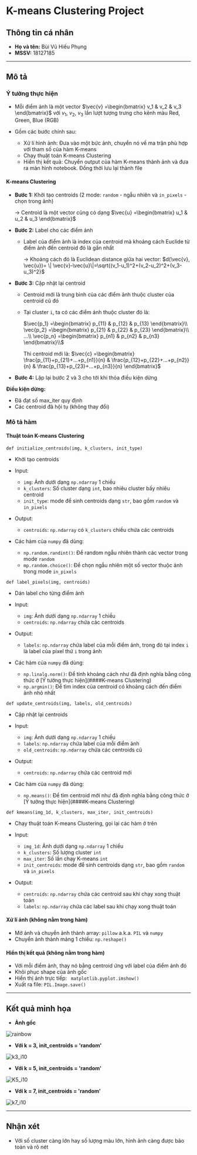 # K-means Clustering Project

## Thông tin cá nhân

* **Họ và tên:** Bùi Vũ Hiếu Phụng
* **MSSV:** 18127185



--------------------------------------------------------

## Mô tả

### Ý tưởng thực hiện

* Mỗi điểm ảnh là một vector $\vec{v} =\begin{bmatrix} v_1 & v_2 & v_3 \end{bmatrix}$ với $v_1,\ v_2,\ v_3$ lần lượt tượng trưng cho kênh màu Red, Green, Blue (RGB)

* Gồm các bước chính sau:
  * Xử lí hình ảnh: Đưa vào một bức ảnh, chuyển nó về ma trận phù hợp với tham số của hàm K-means
  * Chạy thuật toán K-means Clustering
  * Hiển thị kết quả: Chuyển output của hàm K-means thành ảnh và đưa ra màn hình notebook. Đồng thời lưu lại thành file
  
  

#### K-means Clustering 

* **Bước 1:** Khởi tạo centroids (2 mode: `random` - ngẫu nhiên và `in_pixels` - chọn trong ảnh)

  $\rightarrow$ Centroid là một vector cũng có dạng $\vec{u} =\begin{bmatrix} u_1 & u_2 & u_3 \end{bmatrix}$ 

* **Bước 2:** Label cho các điểm ảnh

  * Label của điểm ảnh là index của centroid mà khoảng cách Euclide từ điểm ảnh đến centroid đó là gần nhất
  
    $\rightarrow$ Khoảng cách đó là Euclidean distance giữa hai vector: $d(\vec{v}, \vec{u})= \| \vec{v}-\vec{u}\|=\sqrt{(v_1-u_1)^2+(v_2-u_2)^2+(v_3-u_3)^2}$
  
* **Bước 3:** Cập nhật lại centroid

  * Centroid mới là trung bình của các điểm ảnh thuộc cluster của centroid cũ đó

  * Tại cluster `i`, ta có các điểm ảnh thuộc cluster đó là:

    $\vec{p_1} =\begin{bmatrix} p_{11} & p_{12} & p_{13} \end{bmatrix}\\
    \vec{p_2} =\begin{bmatrix} p_{21} & p_{22} & p_{23} \end{bmatrix}\\
    ...\\
    \vec{p_n} =\begin{bmatrix} p_{n1} & p_{n2} & p_{n3} \end{bmatrix}\\$

    Thì centroid mới là: $\vec{c} =\begin{bmatrix} \frac{p_{11}+p_{21}+...+p_{n1}}{n} & \frac{p_{12}+p_{22}+...+p_{n2}}{n} & \frac{p_{13}+p_{23}+...+p_{n3}}{n} \end{bmatrix}$

* **Bước 4:** Lặp lại bước 2 và 3 cho tới khi thỏa điều kiện dừng

**Điều kiện dừng:** 

* Đã đạt số max_iter quy định
* Các centroid đã hội tụ (không thay đổi)



### Mô tả hàm

#### Thuật toán K-means Clustering

`def initialize_centroids(img, k_clusters, init_type)`

* Khởi tạo centroids
* Input:
  * `img`: Ảnh dưới dạng `np.ndarray` 1 chiều
  * `k_clusters`: Số cluster dạng `int`, bao nhiêu cluster bấy nhiêu centroid
  * `init_type`: mode để sinh centroids dạng `str`, bao gồm `random` và `in_pixels`
* Output:
  
  * `centroids`: `np.ndarray` có `k_clusters` chiều chứa các centroids
* Các hàm của `numpy` đã dùng:
  * `np.random.randint()`: Để random ngẫu nhiên thành các vector trong mode `random`
  * `mp.random.choice()`: Để chọn ngẫu nhiên một số vector thuộc ảnh trong mode `in_pixels` 
  
  

`def label_pixels(img, centroids)`

* Dán label cho từng điểm ảnh
* Input:
  * `img`: Ảnh dưới dạng `np.ndarray` 1 chiều
  * `centroids`: `np.ndarray` chứa các centroids
* Output:
  
  * `labels`: `np.ndarray` chứa label của mỗi điểm ảnh, trong đó tại index `i` là label của pixel thứ `i` trong ảnh
* Các hàm của `numpy` đã dùng:
  * `np.linalg.norm()`: Để tính khoảng cách như đã định nghĩa bằng công thức ở  [Ý tưởng thực hiện](####K-means Clustering)
  * `np.argmin()`: Để tìm index của centroid có khoảng cách đến điểm ảnh nhỏ nhất
  
  

`def update_centroids(img, labels, old_centroids)`

* Cập nhật lại centroids
* Input:
  * `img`: Ảnh dưới dạng `np.ndarray` 1 chiều
  * `labels`: `np.ndarray` chứa label của mỗi điểm ảnh
  * `old_centroids`: `np.ndarray` chứa các centroids cũ
* Output:
  
  * `centroids`: `np.ndarray` chứa các centroid mới
* Các hàm của `numpy` đã dùng:
  
  * `np.means()`: Để tìm centroid mới như đã định nghĩa bằng công thức ở  [Ý tưởng thực hiện](####K-means Clustering)
  
  

`def kmeans(img_1d, k_clusters, max_iter, init_centroids)`

* Chạy thuật toán K-means Clustering, gọi lại các hàm ở trên

* Input:

  * `img_1d`: Ảnh dưới dạng `np.ndarray` 1 chiều
  * `k_clusters`:  Số lượng cluster `int`
  * `max_iter`:  Số lần chạy K-means `int`
  * `init_centroids`: mode để sinh centroids dạng `str`, bao gồm `random` và `in_pixels`
* Output:

  * `centroids`: `np.ndarray` chứa các centroid sau khi chạy xong thuật toán
  * `labels`: `np.ndarray` chứa các label sau khi chạy xong thuật toán 
  
  

#### Xử lí ảnh (không nằm trong hàm)

* Mở ảnh và chuyển ảnh thành array: `pillow` a.k.a. `PIL` và `numpy`
* Chuyển ảnh thành mảng 1 chiều: `np.reshape()`



#### Hiển thị kết quả (không nằm trong hàm)

* Với mỗi điểm ảnh, thay nó bằng centroid ứng với label của điểm ảnh đó
* Khôi phục shape của ảnh gốc
* Hiển thị ảnh trực tiếp: ` matplotlib.pyplot.imshow()`
* Xuất ra file: `PIL.Image.save()`



----------------------------------------------------------------

<div style="page-break-after: always; break-after: page;"></div>

## Kết quả minh họa

* **Ảnh gốc**

![rainbow](rainbow.jpg)

<div style="page-break-after: always; break-after: page;"></div>

* **Với k = 3, init_centroids = 'random'**

![k3_i10](rainbow_k3.png)

<div style="page-break-after: always; break-after: page;"></div>

* **Với k = 5, init_centroids = 'random'**

![K5_i10](rainbow_k5.png)

<div style="page-break-after: always; break-after: page;"></div>

* **Với k = 7, init_centroids = 'random'**

![k7_i10](rainbow_k7.png)



-------------------------------------------------

## Nhận xét

* Với số cluster càng lớn hay số lượng màu lớn, hình ảnh càng được bảo toàn và rõ nét